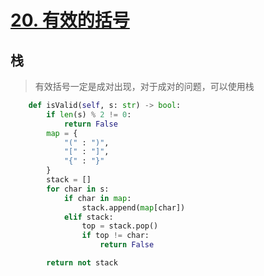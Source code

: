 # [20. 有效的括号](https://leetcode-cn.com/problems/valid-parentheses/)

## 栈

> 有效括号一定是成对出现，对于成对的问题，可以使用栈

```python
    def isValid(self, s: str) -> bool:
        if len(s) % 2 != 0:
            return False
        map = {
            "(" : ")",
            "[" : "]",
            "{" : "}"
        }
        stack = []
        for char in s:
            if char in map:
                stack.append(map[char])
            elif stack:
                top = stack.pop()
                if top != char:
                    return False

        return not stack
```